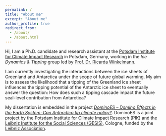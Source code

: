 ```yaml
---
permalink: /
title: "About me"
excerpt: "About me"
author_profile: true
redirect_from: 
  - /about/
  - /about.html
---
```


Hi, I am a Ph.D. candidate and research assistant at the [Potsdam Institute for Climate Impact Research](https://www.pik-potsdam.de/) in Potsdam, Germany, working in the *Ice Dynamics & Tipping* group led by [Prof. Dr. Ricarda Winkelmann](https://ricarda.science).

I am currently investigating the interactions between the ice sheets of Greenland and Antarctica under the scope of future global warming. My aim is to assess the likelihood that a tipping of the Greenland ice sheet influences the tipping potential of the Antarctic ice sheet to eventually answer the question: How does such a tipping cascade impact the future seal-level contribution from Antarctica?

My dissertation is embedded in the project [*DominoES – Domino Effects in the Earth System: Can Antarctica tip climate policy?*](https://www.pik-potsdam.de/dominoes). DominoES is a joint project by the Potsdam Institute for Climate Impact Research (PIK) and the [Leibniz Institute for the Social Sciences (GESIS)](http://www.gesis.org/en/home/), Cologne, funded by the [Leibniz Association](https://www.leibniz-gemeinschaft.de/en/home/).